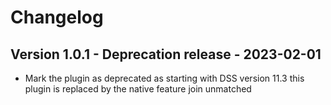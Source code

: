 # Changelog

## Version 1.0.1 - Deprecation release - 2023-02-01
- Mark the plugin as deprecated as starting with DSS version 11.3 this plugin is replaced by the native feature join unmatched